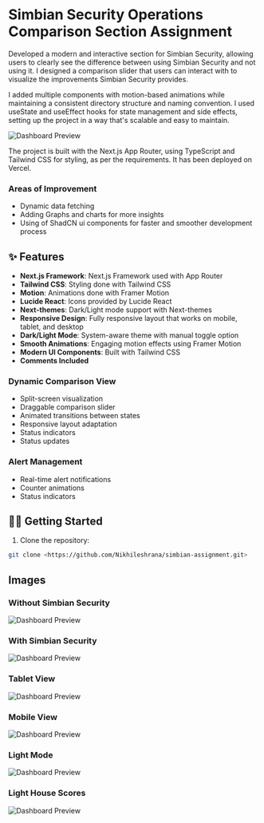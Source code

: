 # Simbian Security Operations Comparison Section Assignment

Developed a modern and interactive section for Simbian Security, allowing users to clearly see the difference between using Simbian Security and not using it. I designed a comparison slider that users can interact with to visualize the improvements Simbian Security provides.

I added multiple components with motion-based animations while maintaining a consistent directory structure and naming convention. I used useState and useEffect hooks for state management and side effects, setting up the project in a way that's scalable and easy to maintain.

![Dashboard Preview](public/Home.png)

The project is built with the Next.js App Router, using TypeScript and Tailwind CSS for styling, as per the requirements. It has been deployed on Vercel.

### Areas of Improvement
- Dynamic data fetching
- Adding Graphs and charts for more insights
- Using of ShadCN ui components for faster and smoother development process

## ✨ Features

- **Next.js Framework**: Next.js Framework used with App Router
- **Tailwind CSS**: Styling done with Tailwind CSS
- **Motion**: Animations done with Framer Motion
- **Lucide React**: Icons provided by Lucide React
- **Next-themes**: Dark/Light mode support with Next-themes
- **Responsive Design**: Fully responsive layout that works on mobile, tablet, and desktop
- **Dark/Light Mode**: System-aware theme with manual toggle option
- **Smooth Animations**: Engaging motion effects using Framer Motion
- **Modern UI Components**: Built with Tailwind CSS
- **Comments Included**

### Dynamic Comparison View
- Split-screen visualization
- Draggable comparison slider
- Animated transitions between states
- Responsive layout adaptation
- Status indicators
- Status updates

### Alert Management
- Real-time alert notifications
- Counter animations
- Status indicators

## 🏃‍♂️ Getting Started

1. Clone the repository:
```bash
git clone <https://github.com/Nikhileshrana/simbian-assignment.git>
```

## Images

### Without Simbian Security
![Dashboard Preview](public/Without_Simbian.png)
### With Simbian Security
![Dashboard Preview](public/With_Simbian.png)
### Tablet View
![Dashboard Preview](public/Tablet_Responsiveness.png)
### Mobile View
![Dashboard Preview](public/Mobile_Responsiveness.png)
### Light Mode
![Dashboard Preview](public/Light_Mode_Compatible.png)

### Light House Scores
![Dashboard Preview](public/Performance.png)

